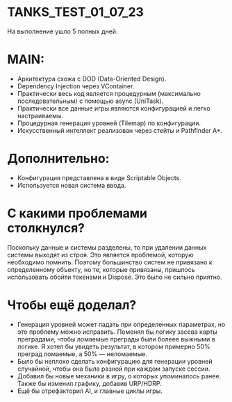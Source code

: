 # TANKS_TEST_01_07_23
На выполнение ушло 5 полных дней.

# MAIN:
- Архитектура схожа с DOD (Data-Oriented Design).
- Dependency Injection через VContainer.
- Практически весь код является процедурным (максимально последовательным) с помощью async (UniTask).
- Практически все данные игры являются конфигурацией и легко настраиваемы.
- Процедурная генерация уровней (Tilemap) по конфигурации.
- Искусственный интеллект реализован через стейты и Pathfinder A*.

# Дополнительно:
- Конфигурация представлена в виде Scriptable Objects.
- Используется новая система ввода.

# С какими проблемами столкнулся?
  Поскольку данные и системы разделены, то при удалении данных системы выходят из строя.
Это является проблемой, которую необходимо помнить. Поэтому большинство систем не привязано к определенному объекту,
но те, которые привязаны, пришлось использовать обойти токенами и Dispose. Это было не сильно приятно.

# Чтобы ещё доделал?
- Генерация уровней может падать при определенных параметрах, но это проблему можно исправить. Поменял бы логику засева карты преградами, чтобы ломаемые преграды были болеее выжными в логике. Я хотел бы увидеть результат, в котором примерно 50% преград ломаемые, а 50% — неломаемые.
- Было бы неплохо сделать конфигурацию для генерации уровней случайной, чтобы она была разной при каждом запуске сессии.
- Добавил бы новые механики в игру, о которых упоминалось ранее. Также бы изменил графику, добавив URP/HDRP.
- Ещё бы отрефакторил AI, и главные циклы игры.
